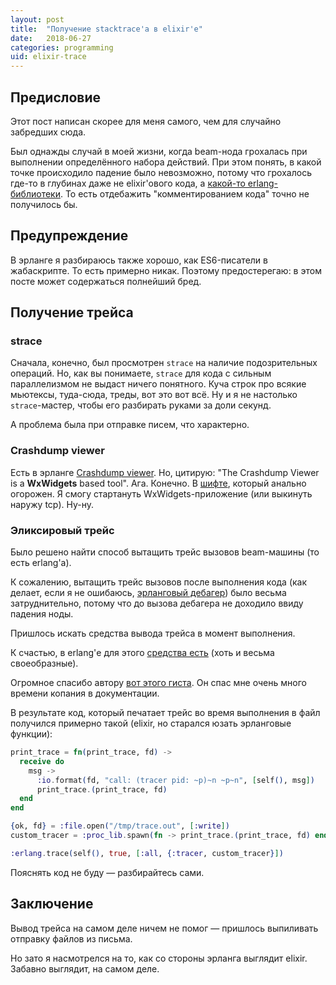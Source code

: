 ```yaml
---
layout: post
title:  "Получение stacktrace'а в elixir'е"
date:   2018-06-27
categories: programming
uid: elixir-trace
---
```


## Предисловие
Этот пост написан скорее для меня самого, чем для случайно забредших сюда.

Был однажды случай в моей жизни, когда beam-нода грохалась при выполнении определённого набора действий. При этом понять, в какой точке происходило падение было невозможно, потому что грохалось где-то в глубинах даже не elixir'ового кода, а [какой-то erlang-библиотеки](https://github.com/Vagabond/gen_smtp). То есть отдебажить "комментированием кода" точно не получилось бы.

## Предупреждение
В эрланге я разбираюсь также хорошо, как ES6-писатели в жабаскрипте. То есть примерно никак. Поэтому предостерегаю: в этом посте может содержаться полнейший бред.

## Получение трейса

### strace
Сначала, конечно, был просмотрен `strace` на наличие подозрительных операций. Но, как вы понимаете, `strace` для кода с сильным параллелизмом не выдаст ничего понятного. Куча строк про всякие мьютексы, туда-сюда, треды, вот это вот всё. Ну и я не настолько `strace`-мастер, чтобы его разбирать руками за доли секунд.

А проблема была при отправке писем, что характерно.

### Crashdump viewer
Есть в эрланге [Crashdump viewer](http://erlang.org/doc/apps/observer/crashdump_ug.html). Но, цитирую: "The Crashdump Viewer is a **WxWidgets** based tool". Ага. Конечно. В [шифте](https://www.openshift.com/), который анально огорожен. Я смогу стартануть WxWidgets-приложение (или выкинуть наружу tcp). Ну-ну.

### Эликсировый трейс
Было решено найти способ вытащить трейс вызовов beam-машины (то есть erlang'а).

К сожалению, вытащить трейс вызовов после выполнения кода (как делает, если я не ошибаюсь, [эрланговый дебагер](http://erlang.org/doc/man/dbg.html#tracer-0)) было весьма затруднительно, потому что до вызова дебагера не доходило ввиду падения ноды.

Пришлось искать средства вывода трейса в момент выполнения.

К счастью, в erlang'е для этого [средства есть](http://erlang.org/doc/man/erlang.html#trace-3) (хоть и весьма своеобразные).

Огромное спасибо автору [вот этого гиста](https://gist.github.com/id/cba5dbf7653d7eab6a03). Он спас мне очень много времени копания в документации.

В результате код, который печатает трейс во время выполнения в файл получился примерно такой (elixir, но старался юзать эрланговые функции):
```elixir
print_trace = fn(print_trace, fd) ->
  receive do
    msg ->
      :io.format(fd, "call: (tracer pid: ~p)~n ~p~n", [self(), msg])
      print_trace.(print_trace, fd)
  end
end

{ok, fd} = :file.open("/tmp/trace.out", [:write])
custom_tracer = :proc_lib.spawn(fn -> print_trace.(print_trace, fd) end)

:erlang.trace(self(), true, [:all, {:tracer, custom_tracer}])
```
Пояснять код не буду — разбирайтесь сами.

## Заключение
Вывод трейса на самом деле ничем не помог — пришлось выпиливать отправку файлов из письма.

Но зато я насмотрелся на то, как со стороны эрланга выглядит elixir. Забавно выглядит, на самом деле.

